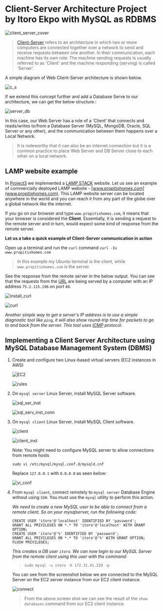 # Client-Server Architecture Project by Itoro Ekpo with MySQL as RDBMS

![client_server_cover](./img/client_server_cover.png)

> [Client-Server](https://www.simplilearn.com/what-is-client-server-architecture-article) refers to an architecture in which two or more computers are connected together over a network to send and receive requests between one another. In their communication, each machine has its own role: The machine sending requests is usually referred to as 'Client' and the machine responding (serving) is called 'Server'.

A simple diagram of Web Client-Server architecture is shown below.

![c_s](./img/client_server_ex.png)

If we extend this concept further and add a Database Serve to our architecture, we can get the below structure.:

![server_db](./img/client_server_datab.png)

In this case, our Web Server has a role of a 'Client' that connects and reads/writes to/from a Database Server (MySQL, MongoDB, Oracle, SQL Server or any other), and the communication between them happens over a Local Network.

> It is noteworthy that it can also be an internet connection but it is a common practice to place Web Server and DB Server close to each other on a local network.

## LAMP website example
In [Project3](https://github.com/itoroekpo/DevOps-projects/tree/774867b51920a8e5431a73a22129cc7a09a89469/project3-lamp-stack) we implemented a [LAMP STACK](https://aws.amazon.com/what-is/lamp-stack/#:~:text=A%20LAMP%20stack%20is%20a,and%20the%20programming%20language%2C%20PHP.) website. Let us see an example of commercially deployed LAMP website - [www.propitixhomes.com](www.propitixhomes.com). This LAMP website server can be located anywhere in the world and you can reach it from any part of the globe over a global network like the internet.

If you go on our browser and type `www.propitixhomes.com`, it means that your browser is considered the **Client**. Essentially, it is sending a request to the remote server and in turn, would expect some kind of response from the remote server.

**Let us a take a quick example of Client-Server communication in action**  

Open up a terminal and run the `curl` command `curl -Iv www.propitixhomes.com`

> In this example my Ubuntu terminal is the client, while `www.propitixhomes.com` is the server.

See the response from the remote server in the below output. You can see that the requests from the [URL](https://en.wikipedia.org/wiki/URL) are being served by a computer with an IP address `75.2.115.196` on port `80`.

![install_curl](./img/0.install_curl.png)

![curl](./img/1.curl.png)

_Another simple way to get a server's IP address is to use a simple diagnostic tool like `ping`, it will also show round-trip time for packets to go to and back from the server. This tool uses [ICMP](https://en.wikipedia.org/wiki/Internet_Control_Message_Protocol) protocol._

## Implementing a Client Server Architecture using MySQL Database Management System (DBMS)

1. Create and configure two Linux-based virtual servers (EC2 instances in AWS)

    ![EC2](./img/2.ec2_instances.png)

    ![rules](./img/3.inbound_rule.png)

2. On `mysql server` Linux Server, install MySQL Server software.

    ![sql_ser_inst](./img/4a.sql_server_instance.png)

    ![sql_serv_inst_conn](./img/4b.sql_server_instance_connect.png)

3. On `mysql client` Linux Server, install MySQL Client software.

    ![client](./img/5a.sql_client_inst.png)

    ![client_inst](./img/5b.sql_client_inst.png)

    Note: You might need to configure MySQL server to allow connections from remote hosts

    `sudo vi /etc/mysql/mysql.conf.d/mysqld.cnf`

    Replace `127.0.0.1` with `0.0.0.0` as seen below:

    ![vi_conf](./img/5c.vi.png)

4. From `mysql client`, connect remotely to `mysql server` Database Engine without using `SSH`. You must use the `mysql` utility to perform this action.

    _We need to create a new MySQL user to be able to connect from a remote client. So on your mysqlserver, run the following code:_

    ```
    CREATE USER 'itoro'@'localhost' IDENTIFIED BY 'password';
    GRANT ALL PRIVILEGES ON *.* TO 'itoro'@'localhost' WITH GRANT OPTION;
    CREATE USER 'itoro'@'%' IDENTIFIED BY 'password';
    GRANT ALL PRIVILEGES ON *.* TO 'itoro'@'%' WITH GRANT OPTION;
    FLUSH PRIVILEGES;
    ```

    _This creates a DB user `itoro`. We can now login to our MySQL Server from the remote client using this user with the command:_

    > `sudo mysql -u itoro -h 172.31.41.229 -p`

    You can see from the screenshot below we are connected to the MySQL Server on the EC2  server instance from our EC2 client instance.

    ![connect](./img/6a.db_connect.png)

    > From the above screen shot we can see the result of the `show databases` command from our EC2 client instance.
    







